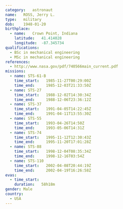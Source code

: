 ```yaml
---
category:	astronaut
name:	ROSS, Jerry L.
type:	military
dob:	1948-01-20
birthplace:
  - name:	Crown Point, Indiana
    latitude:	41.414028
    longitude:	-87.345734
qualifications:
  - BSc in mechanical engineering
  - MSc in mechanical engineering
references:
  - http://www.nasa.gov/pdf/740566main_current.pdf
missions:
  - name: STS-61-B
    time_start:   1985-11-27T00:29:00Z
    time_end:     1985-12-03T21:33:50Z
  - name: STS-27
    time_start:   1988-12-02T14:30:34Z
    time_end:     1988-12-06T23:36:12Z
  - name: STS-37
    time_start:   1991-04-05T14:22:45Z
    time_end:     1991-04-11T13:55:30Z
  - name: STS-55
    time_start:   1993-04-26T14:50Z
    time_end:     1993-05-06T14:31Z
  - name: STS-74
    time_start:   1995-11-12T12:30:43Z
    time_end:     1995-11-20T17:01:28Z
  - name: STS-88
    time_start:   1998-12-04T08:35:34Z
    time_end:     1998-12-16T03:54Z
  - name: STS-110
    time_start:   2002-04-08T20:44:19Z
    time_end:     2002-04-19T16:26:58Z
evas:
  - time_start: 
    duration:   58h18m
gender:	Male
country:
  - USA
---
```

